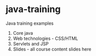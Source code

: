 # java-training
Java training examples
1. Core java
2. Web technologies - CSS/HTML
3. Servlets and JSP
4. Slides - all course content slides here
